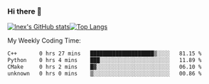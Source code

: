 ### Hi there 👋
[![lnex's GitHub stats](https://github-readme-stats.vercel.app/api?username=lnexenl&count_private=true&show_icons=true)](https://github.com/anuraghazra/github-readme-stats)[![Top Langs](https://github-readme-stats.vercel.app/api/top-langs/?username=lnexenl&layout=compact&langs_count=8&exclude_repo=32-bit-MIPS-CPU)](https://github.com/anuraghazra/github-readme-stats)

My Weekly Coding Time:
<!--START_SECTION:waka-->

```txt
C++       0 hrs 27 mins   ████████████████████▒░░░░   81.15 %
Python    0 hrs 4 mins    ███░░░░░░░░░░░░░░░░░░░░░░   11.89 %
CMake     0 hrs 2 mins    █▓░░░░░░░░░░░░░░░░░░░░░░░   06.10 %
unknown   0 hrs 0 mins    ▒░░░░░░░░░░░░░░░░░░░░░░░░   00.86 %
```

<!--END_SECTION:waka-->
